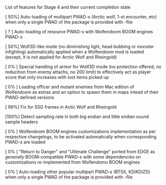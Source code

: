 List of features for Stage 4 and their current completion state

[ 50%]   Auto-loading of multipart PWAD-s (Arctic wolf, 1-st encounter, etc) 
        when only a single PWAD of the package is provided with -file

[ ?  ]   Auto-loading of resource PWAD-s with Wolfendoom BOOM engines PWAD-s 

[ 50%]   Wolf3D-like mode (no diminishing light, head bobbing or monster infighting)
         automatically applied when a Wolfendoom mod is loaded 
         (except, it is not applied for Arctic Wolf and Rheingold)

[ 0% ]   Special handling of armor for Wolf3D mode (no protection offered, 
         no reducition from enemy attachs, no 200 limit) to effectively act 
         as player score that only increases with loot items picked up 

[ 0% ]   Loading officer and mutant enemies from Mac edition of Wolfendoom as extras
         and an option to spawn them in maps intead of their PWAD-defined versions

[ 99%]   Fix for SSG frames in Actic Wolf and Rheingold

[100%]   Detect sampling rate in both big endian and little endian
         sound sample headers 

[ 0% ]   Wolfendoom BOOM engines customizations implementation 
         as per respective changelogs, to be activated automatically when
         corresponding PWAD-s are loaded

[ 0% ]   "Return to Danger" and "Ultimate Challenge" ported from EDGE as
         _generally_ BOOM-compatible PWAD-s with some dependencies on customizations
         re-implemented from Wolfendomo BOOM engines
        
[ 0% ]   Auto-loading other popular multipart PWAD-s (BTSX, KDiKDiZD) when only
        a single PWAD of the package is provided with -file
